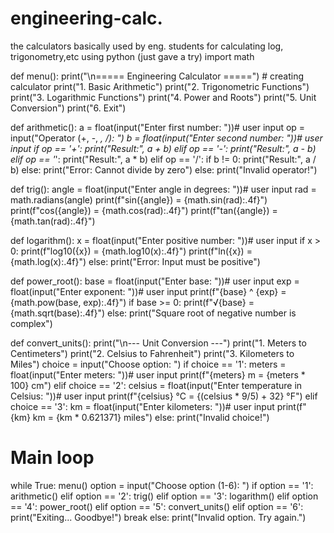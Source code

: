 # engineering-calc.
 the calculators basically used by eng. students for calculating log, trigonometry,etc using python (just gave a try)
import math

def menu():
    print("\n===== Engineering Calculator =====") # creating calculator
    print("1. Basic Arithmetic")
    print("2. Trigonometric Functions")
    print("3. Logarithmic Functions")
    print("4. Power and Roots")
    print("5. Unit Conversion")
    print("6. Exit")

def arithmetic():
    a = float(input("Enter first number: "))# user input
    op = input("Operator (+, -, *, /): ")
    b = float(input("Enter second number: "))# user input
    if op == '+':
        print("Result:", a + b)
    elif op == '-':
        print("Result:", a - b)
    elif op == '*':
        print("Result:", a * b)
    elif op == '/':
        if b != 0:
            print("Result:", a / b)
        else:
            print("Error: Cannot divide by zero")
    else:
        print("Invalid operator!")

def trig():
    angle = float(input("Enter angle in degrees: "))# user input
    rad = math.radians(angle)
    print(f"sin({angle}) = {math.sin(rad):.4f}")
    print(f"cos({angle}) = {math.cos(rad):.4f}")
    print(f"tan({angle}) = {math.tan(rad):.4f}")

def logarithm():
    x = float(input("Enter positive number: "))# user input
    if x > 0:
        print(f"log10({x}) = {math.log10(x):.4f}")
        print(f"ln({x}) = {math.log(x):.4f}")
    else:
        print("Error: Input must be positive")

def power_root():
    base = float(input("Enter base: "))# user input
    exp = float(input("Enter exponent: "))# user input
    print(f"{base} ^ {exp} = {math.pow(base, exp):.4f}")
    if base >= 0:
        print(f"√{base} = {math.sqrt(base):.4f}")
    else:
        print("Square root of negative number is complex")

def convert_units():
    print("\n--- Unit Conversion ---")
    print("1. Meters to Centimeters")
    print("2. Celsius to Fahrenheit")
    print("3. Kilometers to Miles")
    choice = input("Choose option: ")
    if choice == '1':
        meters = float(input("Enter meters: "))# user input
        print(f"{meters} m = {meters * 100} cm")
    elif choice == '2':
        celsius = float(input("Enter temperature in Celsius: "))# user input
        print(f"{celsius} °C = {(celsius * 9/5) + 32} °F")
    elif choice == '3':
        km = float(input("Enter kilometers: "))# user input
        print(f"{km} km = {km * 0.621371} miles")
    else:
        print("Invalid choice!")

# Main loop
while True:
    menu()
    option = input("Choose option (1-6): ")
    if option == '1':
        arithmetic()
    elif option == '2':
        trig()
    elif option == '3':
        logarithm()
    elif option == '4':
        power_root()
    elif option == '5':
        convert_units()
    elif option == '6':
        print("Exiting... Goodbye!")
        break
    else:
        print("Invalid option. Try again.")
